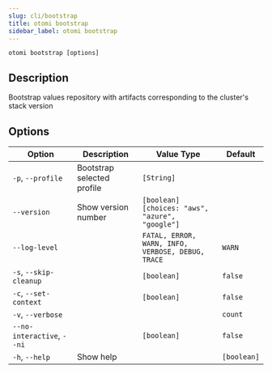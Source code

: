 ```yaml
---
slug: cli/bootstrap
title: otomi bootstrap
sidebar_label: otomi bootstrap
---
```


`otomi bootstrap [options]`

## Description

Bootstrap values repository with artifacts corresponding to the cluster's stack version

## Options

| Option | Description | Value Type | Default |
| --- | --- | --- | --- |
| `-p`, `--profile` | Bootstrap selected profile | `[String]` |  |
| `--version` | Show version number | `[boolean]` `[choices: "aws", "azure", "google"]` |  |
| `--log-level` |  | `FATAL, ERROR, WARN, INFO, VERBOSE, DEBUG, TRACE` | `WARN` |
| `-s`, `--skip-cleanup` |  | `[boolean]` | `false` |
| `-c`, `--set-context` |  | `[boolean]` | `false` |
| `-v`, `--verbose` |  |  | `count` |
| `--no-interactive`, `--ni` |  | `[boolean]` | `false` |
| `-h`, `--help` | Show help |  | `[boolean]` |
